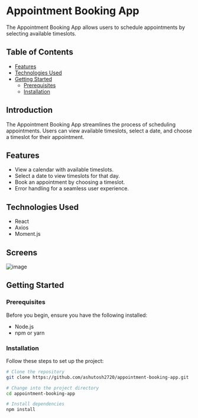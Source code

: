 # Appointment Booking App

The Appointment Booking App allows users to schedule appointments by selecting available timeslots.

## Table of Contents
- [Features](#features)
- [Technologies Used](#technologies-used)
- [Getting Started](#getting-started)
  - [Prerequisites](#prerequisites)
  - [Installation](#installation)
## Introduction

The Appointment Booking App streamlines the process of scheduling appointments. Users can view available timeslots, select a date, and choose a timeslot for their appointment.

## Features

- View a calendar with available timeslots.
- Select a date to view timeslots for that day.
- Book an appointment by choosing a timeslot.
- Error handling for a seamless user experience.

## Technologies Used

- React
- Axios
- Moment.js


## Screens 
![image](https://github.com/ashutosh2720/appointment-booking-app/assets/109720375/2717465d-47ff-453d-a13c-7a717d5b98e9)


## Getting Started

### Prerequisites

Before you begin, ensure you have the following installed:

- Node.js
- npm or yarn

### Installation

Follow these steps to set up the project:

```bash
# Clone the repository
git clone https://github.com/ashutosh2720/appointment-booking-app.git

# Change into the project directory
cd appointment-booking-app

# Install dependencies
npm install
